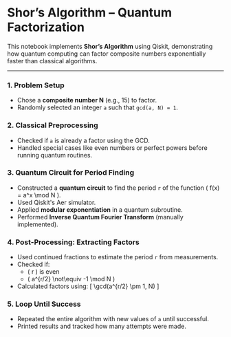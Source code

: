 
# Shor’s Algorithm – Quantum Factorization

This notebook implements **Shor’s Algorithm** using Qiskit, demonstrating how quantum computing can factor composite numbers exponentially faster than classical algorithms.

---



###  1. Problem Setup  
- Chose a **composite number N** (e.g., 15) to factor.
- Randomly selected an integer `a` such that `gcd(a, N) = 1`.

###  2. Classical Preprocessing  
- Checked if `a` is already a factor using the GCD.
- Handled special cases like even numbers or perfect powers before running quantum routines.

### 3. Quantum Circuit for Period Finding  
- Constructed a **quantum circuit** to find the period `r` of the function \( f(x) = a^x \mod N \).
- Used Qiskit's Aer simulator.
- Applied **modular exponentiation** in a quantum subroutine.
- Performed **Inverse Quantum Fourier Transform** (manually implemented).

###  4. Post-Processing: Extracting Factors  
- Used continued fractions to estimate the period `r` from measurements.
- Checked if:
  - \( r \) is even
  - \( a^{r/2} \not\equiv -1 \mod N \)
- Calculated factors using:
  \[
  \gcd(a^{r/2} \pm 1, N)
  \]

###  5. Loop Until Success  
- Repeated the entire algorithm with new values of `a` until successful.
- Printed results and tracked how many attempts were made.


